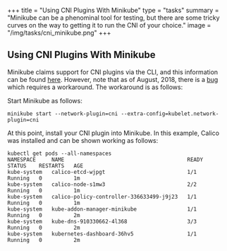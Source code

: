+++
title = "Using CNI Plugins With Minikube"
type = "tasks"
summary = "Minikube can be a phenominal tool for testing, but there are some tricky curves on the way to getting it to run the CNI of your choice."
image = "/img/tasks/cni_minikube.png"
+++

Using CNI Plugins With Minikube
-------------------------------

Minikube claims support for CNI plugins via the CLI, and this information
can be found [here](https://kubernetes.io/docs/setup/minikube/). However,
note that as of August, 2018, there is a [bug](https://github.com/kubernetes/minikube/issues/2828)
which requires a workaround. The workaround is as follows:

Start Minikube as follows:

`minikube start --network-plugin=cni --extra-config=kubelet.network-plugin=cni`

At this point, install your CNI plugin into Minikube. In this example,
Calico was installed and can be shown working as follows:

```
kubectl get pods --all-namespaces
NAMESPACE     NAME                                       READY     STATUS    RESTARTS   AGE
kube-system   calico-etcd-wjpgt                          1/1       Running   0          1m
kube-system   calico-node-s1mw3                          2/2       Running   0          1m
kube-system   calico-policy-controller-336633499-j9j23   1/1       Running   0          1m
kube-system   kube-addon-manager-minikube                1/1       Running   0          2m
kube-system   kube-dns-910330662-4l368                   3/3       Running   0          2m
kube-system   kubernetes-dashboard-36hv5                 1/1       Running   0          2m
```

